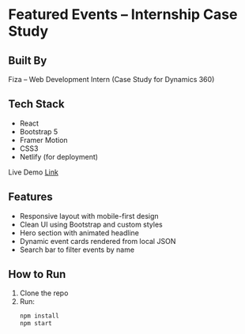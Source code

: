 # Featured Events – Internship Case Study 

## Built By
Fiza – Web Development Intern (Case Study for Dynamics 360)

## Tech Stack
- React
- Bootstrap 5
- Framer Motion
- CSS3
- Netlify (for deployment)

Live Demo
[Link](https://featured-events-eu6r.vercel.app/)

## Features
- Responsive layout with mobile-first design
- Clean UI using Bootstrap and custom styles
- Hero section with animated headline
- Dynamic event cards rendered from local JSON
- Search bar to filter events by name

## How to Run
1. Clone the repo
2. Run:
   ```bash
   npm install
   npm start
